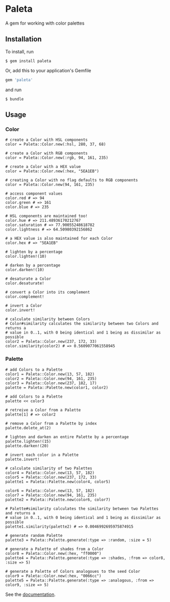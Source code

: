 # Paleta

A gem for working with color palettes

## Installation

To install, run

    $ gem install paleta
	
Or, add this to your application's Gemfile

``` ruby
gem 'paleta'
```

and run

    $ bundle
	
## Usage

### Color

	# create a Color with HSL components
	color = Paleta::Color.new(:hsl, 280, 37, 68)
	
	# create a Color with RGB components
	color = Paleta::Color.new(:rgb, 94, 161, 235)
	
	# create a Color with a HEX value
	color = Paleta::Color.new(:hex, "5EA1EB")
	
    # creating a Color with no flag defaults to RGB components
	color = Paleta::Color.new(94, 161, 235)
	
	# access component values
	color.red # => 94
	color.green # => 161
	color.blue # => 235
	
	# HSL components are maintained too!
	color.hue # => 211.48936170212767
	color.saturation # => 77.90055248618782
	color.lightness # => 64.50980392156862
	
	# a HEX value is also maintained for each Color
	color.hex # => "5EA1EB"
	
	# lighten by a percentage
	color.lighten!(10) 
	
	# darken by a percentage
	color.darken!(10) 
	
	# desaturate a Color
	color.desaturate!
	
	# convert a Color into its complement
	color.complement!
	
	# invert a Color
	color.invert!
	
	# calculate similarity between Colors
	# Color#similarity calculates the similarity between two Colors and returns a
	# value in 0..1, with 0 being identical and 1 being as dissimilar as possible
	color2 = Paleta::Color.new(237, 172, 33)
	color.similarity(color2) # => 0.5609077061558945
	
### Palette

	# add Colors to a Palette
    color1 = Paleta::Color.new(13, 57, 182)
    color2 = Paleta::Color.new(94, 161, 235)
	color3 = Paleta::Color.new(237, 182, 17)
    palette = Paleta::Palette.new(color1, color2)
	
	# add Colors to a Palette
	palette << color3
	
	# retreive a Color from a Palette
	palette[1] # => color2
	
	# remove a Color from a Palette by index
	palette.delete_at(2)
	
	# lighten and darken an entire Palette by a percentage
	palette.lighten!(15)
	palette.darken!(20)

	# invert each color in a Palette
	palette.invert!
	
	# calculate similarity of two Palettes
    color4 = Paleta::Color.new(13, 57, 182)
    color5 = Paleta::Color.new(237, 172, 33)
    palette1 = Paleta::Palette.new(color4, color5)
    
    color6 = Paleta::Color.new(13, 57, 182)
    color7 = Paleta::Color.new(94, 161, 235)
    palette2 = Paleta::Palette.new(color6, color7)

	# Palette#similarity calculates the similarity between two Palettes and returns a
	# value in 0..1, with 0 being identical and 1 being as dissimilar as possible	
    palette1.similarity(palette2) # => 0.0046992695975874915
	
	# generate random Palette
	palette3 = Paleta::Palette.generate(:type => :random, :size = 5)
	
	# generate a Palette of shades from a Color
	color8 = Paleta::Color.new(:hex, "ff0000")
	palette4 = Paleta::Palette.generate(:type => :shades, :from => color8, :size => 5)
	
	# generate a Palette of Colors analogoues to the seed Color
    color9 = Paleta::Color.new(:hex, "0066cc")
    palette5 = Paleta::Palette.generate(:type => :analogous, :from => color9, :size => 5)
	
	
	
See the [documentation](http://rubydoc.info/gems/paleta/ "Documentation").

 